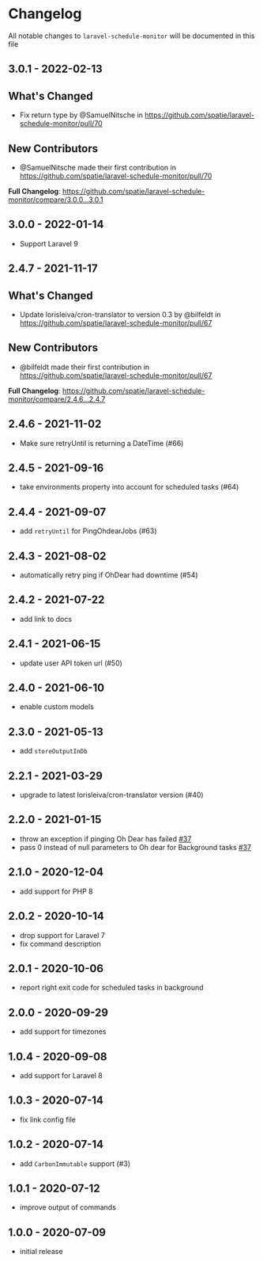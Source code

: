 # Changelog

All notable changes to `laravel-schedule-monitor` will be documented in this file

## 3.0.1 - 2022-02-13

## What's Changed

- Fix return type by @SamuelNitsche in https://github.com/spatie/laravel-schedule-monitor/pull/70

## New Contributors

- @SamuelNitsche made their first contribution in https://github.com/spatie/laravel-schedule-monitor/pull/70

**Full Changelog**: https://github.com/spatie/laravel-schedule-monitor/compare/3.0.0...3.0.1

## 3.0.0 - 2022-01-14

- Support Laravel 9

## 2.4.7 - 2021-11-17

## What's Changed

- Update lorisleiva/cron-translator to version 0.3 by @bilfeldt in https://github.com/spatie/laravel-schedule-monitor/pull/67

## New Contributors

- @bilfeldt made their first contribution in https://github.com/spatie/laravel-schedule-monitor/pull/67

**Full Changelog**: https://github.com/spatie/laravel-schedule-monitor/compare/2.4.6...2.4.7

## 2.4.6 - 2021-11-02

- Make sure retryUntil is returning a DateTime (#66)

## 2.4.5 - 2021-09-16

- take environments property into account for scheduled tasks (#64)

## 2.4.4 - 2021-09-07

- add `retryUntil` for PingOhdearJobs (#63)

## 2.4.3 - 2021-08-02

- automatically retry ping if OhDear had downtime (#54)

## 2.4.2 - 2021-07-22

- add link to docs

## 2.4.1 - 2021-06-15

- update user API token url (#50)

## 2.4.0 - 2021-06-10

- enable custom models

## 2.3.0 - 2021-05-13

- add `storeOutputInDb`

## 2.2.1 - 2021-03-29

- upgrade to latest lorisleiva/cron-translator version (#40)

## 2.2.0 - 2021-01-15

- throw an exception if pinging Oh Dear has failed [#37](https://github.com/spatie/laravel-schedule-monitor/pull/37)
- pass 0 instead of null parameters to Oh dear for Background tasks [#37](https://github.com/spatie/laravel-schedule-monitor/pull/37)

## 2.1.0 - 2020-12-04

- add support for PHP 8

## 2.0.2 - 2020-10-14

- drop support for Laravel 7
- fix command description

## 2.0.1 - 2020-10-06

- report right exit code for scheduled tasks in background

## 2.0.0 - 2020-09-29

- add support for timezones

## 1.0.4 - 2020-09-08

- add support for Laravel 8

## 1.0.3 - 2020-07-14

- fix link config file

## 1.0.2 - 2020-07-14

- add `CarbonImmutable` support (#3)

## 1.0.1 - 2020-07-12

- improve output of commands

## 1.0.0 - 2020-07-09

- initial release

